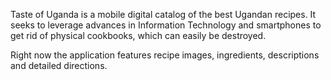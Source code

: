 Taste of Uganda is a mobile digital catalog of the best Ugandan recipes. It seeks to leverage advances in Information Technology and smartphones to get rid of physical cookbooks, which can easily be destroyed.

Right now the application features recipe images, ingredients, descriptions and detailed directions.